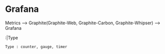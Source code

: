 # Grafana

Metrics --> Graphite(Graphite-Web, Graphite-Carbon, Graphite-Whipser) --> Grafana

<bucket>:<value>|Type

    Type : counter, gauge, timer
